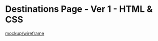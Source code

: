 # Destinations Page - Ver 1 - HTML & CSS
[mockup/wireframe](https://drive.google.com/file/d/15Ra1M0SYIe2nusdcTK-D04kXFhPOo8PB/view)
